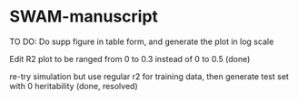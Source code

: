 # SWAM-manuscript
TO DO:
Do supp figure in table form, and generate the plot in log scale 

Edit R2 plot to be ranged from 0 to 0.3 instead of 0 to 0.5 (done)

re-try simulation but use regular r2 for training data, then generate test set with 0 heritability (done, resolved)
